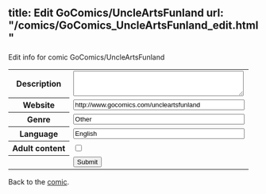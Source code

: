 title: Edit GoComics/UncleArtsFunland
url: "/comics/GoComics_UncleArtsFunland_edit.html"
---
Edit info for comic GoComics/UncleArtsFunland

<form name="comic" action="http://gaepostmail.appspot.com/comic/" method="post">
<table class="comicinfo">
<tr>
<th>Description</th><td><textarea name="description" cols="40" rows="3"></textarea></td>
</tr>
<tr>
<th>Website</th><td><input type="text" name="url" value="http://www.gocomics.com/uncleartsfunland" size="40"/></td>
</tr>
<tr>
<th>Genre</th><td><input type="text" name="genre" value="Other" size="40"/></td>
</tr>
<tr>
<th>Language</th><td><input type="text" name="language" value="English" size="40"/></td>
</tr>
<tr>
<th>Adult content</th><td><input type="checkbox" name="adult" value="adult" /></td>
</tr>
<tr>
<th></th><td>
<input type="hidden" name="comic" value="GoComics_UncleArtsFunland" />
<input type="submit" name="submit" value="Submit" />
</td>
</tr>
</table>
</form>

Back to the [comic](GoComics_UncleArtsFunland.html).
